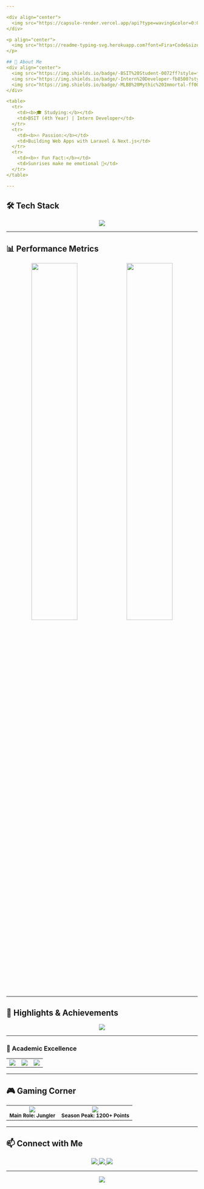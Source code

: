 ```yaml
---

<div align="center">
  <img src="https://capsule-render.vercel.app/api?type=waving&color=0:00c6ff,100:0072ff&height=200&section=header&text=Welcome!&fontSize=40&fontColor=ffffff&animation=fadeIn" />
</div>

<p align="center">
  <img src="https://readme-typing-svg.herokuapp.com?font=Fira+Code&size=22&pause=1000&color=F7B93E&center=true&vCenter=true&width=500&lines=Tech+Enthusiast;Code+%26+Coffee+Lover;Always+Learning+New+Tech" alt="Typing Animation">
</p>

## 🎨 About Me  
<div align="center">
  <img src="https://img.shields.io/badge/-BSIT%20Student-0072ff?style=for-the-badge" />
  <img src="https://img.shields.io/badge/-Intern%20Developer-fb8500?style=for-the-badge" />
  <img src="https://img.shields.io/badge/-MLBB%20Mythic%20Immortal-ff007f?style=for-the-badge" />
</div>

<table>
  <tr>
    <td><b>🎓 Studying:</b></td>
    <td>BSIT (4th Year) | Intern Developer</td>
  </tr>
  <tr>
    <td><b>🔥 Passion:</b></td>
    <td>Building Web Apps with Laravel & Next.js</td>
  </tr>
  <tr>
    <td><b>⚡ Fun Fact:</b></td>
    <td>Sunrises make me emotional 🌅</td>
  </tr>
</table>

---
```


## 🛠️ Tech Stack  
<div align="center">
  <img src="https://skillicons.dev/icons?i=js,ts,react,nextjs,php,laravel,tailwind,mysql,sqlite" />
</div>

---

## 📊 Performance Metrics

<div align="center">
  <img width="49%" src="https://github-readme-stats.vercel.app/api?username=orland-devc&show_icons=true&theme=tokyonight&hide_border=true&bg_color=0,001f3f,0074cc&title_color=ffffff&text_color=ffffff&icon_color=f7b93e" />
  <img width="49%" src="https://github-readme-streak-stats.herokuapp.com/?user=orland-devc&theme=tokyonight&hide_border=true&background=45%2C001f3f%2C0074cc&ring=F7B93E&fire=F7B93E" />
</div>

---

## 💫 Highlights & Achievements

<div align="center">
  <img src="https://github-profile-trophy.vercel.app/?username=orland-devc&theme=dracula&column=4&row=1&margin-w=15&margin-h=15" />
</div>

---

### 🏅 Academic Excellence
<table align="center">
<tr>
  <td align="center">
    <img src="https://img.shields.io/badge/-Consistent%20Dean's%20Lister-0072ff?style=for-the-badge" />
  </td>
  <td align="center">
    <img src="https://img.shields.io/badge/-Capstone%20Deployed-00c6ff?style=for-the-badge" />
  </td>
  <td align="center">
    <img src="https://img.shields.io/badge/-MLBB%20Mythical%20Immortal-ff007f?style=for-the-badge" />
  </td>
</tr>
</table>

---

## 🎮 Gaming Corner

<div align="center">
  <table>
    <tr>
      <td align="center">
        <img src="https://img.shields.io/badge/MLBB-JINWOO-000000?style=for-the-badge&logo=game&logoColor=white" />
        <br/>
        <sub><b>Main Role: Jungler</b></sub>
      </td>
      <td align="center">
        <img src="https://img.shields.io/badge/Current Rank-Mythic Immortal-FF007F?style=for-the-badge&logo=game&logoColor=white" />
        <br/>
        <sub><b>Season Peak: 1200+ Points</b></sub>
      </td>
    </tr>
  </table>
</div>

---

## 📫 Connect with Me  
<p align="center">
  <a href="https://linkedin.com/in/yourlinkedin" target="_blank">
    <img src="https://img.shields.io/badge/LinkedIn-Connect-blue?style=for-the-badge&logo=linkedin">
  </a>
  <a href="mailto:your@email.com">
    <img src="https://img.shields.io/badge/Email-Send%20a%20Mail-red?style=for-the-badge&logo=gmail">
  </a>
  <a href="https://github.com/orland-devc">
    <img src="https://img.shields.io/github/followers/orland-devc?style=social">
  </a>
</p>

---

<div align="center">
  <img src="https://capsule-render.vercel.app/api?type=waving&color=0:0074cc,100:001f3f&height=200&section=footer" />
</div>
